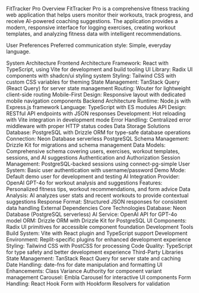 FitTracker Pro
Overview
FitTracker Pro is a comprehensive fitness tracking web application that helps users monitor their workouts, track progress, and receive AI-powered coaching suggestions. The application provides a modern, responsive interface for logging exercises, creating workout templates, and analyzing fitness data with intelligent recommendations.

User Preferences
Preferred communication style: Simple, everyday language.

System Architecture
Frontend Architecture
Framework: React with TypeScript, using Vite for development and build tooling
UI Library: Radix UI components with shadcn/ui styling system
Styling: Tailwind CSS with custom CSS variables for theming
State Management: TanStack Query (React Query) for server state management
Routing: Wouter for lightweight client-side routing
Mobile-First Design: Responsive layout with dedicated mobile navigation components
Backend Architecture
Runtime: Node.js with Express.js framework
Language: TypeScript with ES modules
API Design: RESTful API endpoints with JSON responses
Development: Hot reloading with Vite integration in development mode
Error Handling: Centralized error middleware with proper HTTP status codes
Data Storage Solutions
Database: PostgreSQL with Drizzle ORM for type-safe database operations
Connection: Neon Database serverless PostgreSQL
Schema Management: Drizzle Kit for migrations and schema management
Data Models: Comprehensive schema covering users, exercises, workout templates, sessions, and AI suggestions
Authentication and Authorization
Session Management: PostgreSQL-backed sessions using connect-pg-simple
User System: Basic user authentication with username/password
Demo Mode: Default demo user for development and testing
AI Integration
Provider: OpenAI GPT-4o for workout analysis and suggestions
Features: Personalized fitness tips, workout recommendations, and form advice
Data Analysis: AI analyzes user stats and recent workouts to provide contextual suggestions
Response Format: Structured JSON responses for consistent data handling
External Dependencies
Core Technologies
Database: Neon Database (PostgreSQL serverless)
AI Service: OpenAI API for GPT-4o model
ORM: Drizzle ORM with Drizzle Kit for PostgreSQL
UI Components: Radix UI primitives for accessible component foundation
Development Tools
Build System: Vite with React plugin and TypeScript support
Development Environment: Replit-specific plugins for enhanced development experience
Styling: Tailwind CSS with PostCSS for processing
Code Quality: TypeScript for type safety and better development experience
Third-Party Libraries
State Management: TanStack React Query for server state and caching
Date Handling: date-fns for date manipulation and formatting
UI Enhancements: Class Variance Authority for component variant management
Carousel: Embla Carousel for interactive UI components
Form Handling: React Hook Form with Hookform Resolvers for validation

